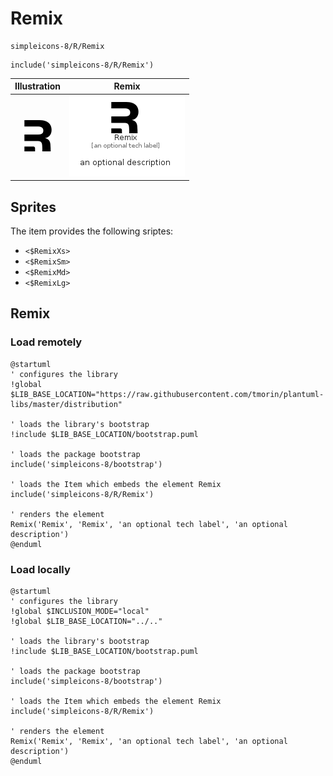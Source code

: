 # Remix


```text
simpleicons-8/R/Remix
```

```text
include('simpleicons-8/R/Remix')
```



| Illustration | Remix |
| :---: | :---: |
| ![illustration for Illustration](../../simpleicons-8/R/Remix.png) | ![illustration for Remix](../../simpleicons-8/R/Remix.Local.png) |



## Sprites
The item provides the following sriptes:

- `<$RemixXs>`
- `<$RemixSm>`
- `<$RemixMd>`
- `<$RemixLg>`





## Remix

### Load remotely
```plantuml
@startuml
' configures the library
!global $LIB_BASE_LOCATION="https://raw.githubusercontent.com/tmorin/plantuml-libs/master/distribution"

' loads the library's bootstrap
!include $LIB_BASE_LOCATION/bootstrap.puml

' loads the package bootstrap
include('simpleicons-8/bootstrap')

' loads the Item which embeds the element Remix
include('simpleicons-8/R/Remix')

' renders the element
Remix('Remix', 'Remix', 'an optional tech label', 'an optional description')
@enduml
```

### Load locally
```plantuml
@startuml
' configures the library
!global $INCLUSION_MODE="local"
!global $LIB_BASE_LOCATION="../.."

' loads the library's bootstrap
!include $LIB_BASE_LOCATION/bootstrap.puml

' loads the package bootstrap
include('simpleicons-8/bootstrap')

' loads the Item which embeds the element Remix
include('simpleicons-8/R/Remix')

' renders the element
Remix('Remix', 'Remix', 'an optional tech label', 'an optional description')
@enduml
```

